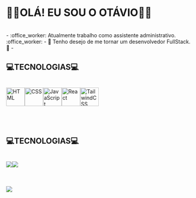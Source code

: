 <h1>🙋‍♂️OLÁ! EU SOU O OTÁVIO🙋‍♂️</h1>
<br />
- :office_worker: Atualmente trabalho como assistente administrativo. :office_worker:
- 🌱 Tenho desejo de me tornar um desenvolvedor FullStack. 🌱
- <br />
<h2>💻TECNOLOGIAS💻</h2>
<br />
<div style="display:flex">
          <img src="https://cdn.jsdelivr.net/gh/devicons/devicon/icons/html5/html5-plain.svg" width="50px" title="HTML"/>
          <img src="https://cdn.jsdelivr.net/gh/devicons/devicon/icons/css3/css3-plain.svg" width="50px" title="CSS"/>
          <img src="https://cdn.jsdelivr.net/gh/devicons/devicon/icons/javascript/javascript-plain.svg" width="50px" title="JavaScript"/>
          <img src="https://cdn.jsdelivr.net/gh/devicons/devicon/icons/react/react-original.svg" width="50px" title="React"/>
          <img src="https://cdn.jsdelivr.net/gh/devicons/devicon/icons/tailwindcss/tailwindcss-plain.svg" width="50px" title="TailwindCSS"/>
</div>
<br /><br /><br />
<h2>💻TECNOLOGIAS💻</h2>
 <br />         
<div style="display:flex">
          <a href = "mailto:contato.otaviosimoncini@gmail.com"><img src="https://img.shields.io/badge/Gmail-D14836?style=for-the-badge&logo=gmail&logoColor=white" target="_blank"></a>
          <a href="https://www.linkedin.com/in/ot%C3%A1vio-aparecido-simoncini-b7124b229/" target="_blank"><img src="https://img.shields.io/badge/-LinkedIn-%230077B5?style=for-the-badge&logo=linkedin&logoColor=white" target="_blank"></a>   
</div>
<br /><br /><br />
<img src="https://github-readme-stats.vercel.app/api?username=otaviosmc&show_icons=true&theme=tokyonight" />
